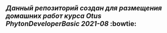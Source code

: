 ## _Данный репозиторий создан для размещения домашних работ курса ***Otus PhytonDeveloperBasic 2021-08***_  :bowtie:
